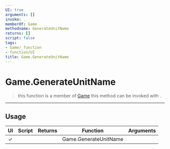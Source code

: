 ```yaml
---
UI: true
arguments: []
invoke: .
memberOf: Game
methodname: GenerateUnitName
returns: []
script: false
tags:
- Game/_function
- function/UI
title: Game.GenerateUnitName
---
```

# Game.GenerateUnitName
> this function is a member of [Game](civ-6/lua/Game.md)
> this method can be invoked with `.`
-----
## Usage
|  UI | Script | Returns | Function | Arguments |
|:---:|:------:|-------:|:--------:|:---------|
|✓| ||Game.GenerateUnitName||

